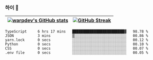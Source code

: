 
### 하이 👋
[![warpdev's GitHub stats](https://github-readme-stats.vercel.app/api?username=warpdev&show_icons=true&theme=vue-dark)](#) |[![GitHub Streak](https://github-readme-streak-stats.herokuapp.com/?user=warpdev&theme=dark)](#)
--- | --- |
<!--START_SECTION:waka-->

```text
TypeScript     6 hrs 17 mins   ████████████████████████▓   98.78 %
JSON           3 mins          ▒░░░░░░░░░░░░░░░░░░░░░░░░   00.86 %
yarn.lock      0 secs          ░░░░░░░░░░░░░░░░░░░░░░░░░   00.12 %
Python         0 secs          ░░░░░░░░░░░░░░░░░░░░░░░░░   00.10 %
CSS            0 secs          ░░░░░░░░░░░░░░░░░░░░░░░░░   00.07 %
.env file      0 secs          ░░░░░░░░░░░░░░░░░░░░░░░░░   00.05 %
```

<!--END_SECTION:waka-->

<!--
**warpdev/warpdev** is a ✨ _special_ ✨ repository because its `README.md` (this file) appears on your GitHub profile.

Here are some ideas to get you started:

- 🔭 I’m currently working on ...
- 🌱 I’m currently learning ...
- 👯 I’m looking to collaborate on ...
- 🤔 I’m looking for help with ...
- 💬 Ask me about ...
- 📫 How to reach me: ...
- 😄 Pronouns: ...
- ⚡ Fun fact: ...
-->
